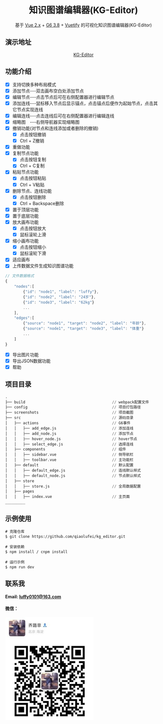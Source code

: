 <h1 align="center">知识图谱编辑器(KG-Editor)</h1>
<div align="center">

基于 [Vue 2.x](https://cn.vuejs.org/v2/guide/) +  [G6 3.8](https://g6.antv.vision/zh)  + [Vuetify](https://vuetifyjs.com/en/) 的可视化知识图谱编辑器(KG-Editor)

</div>

## 演示地址

<div align="center">

[KG-Editor](http://175.24.122.85:1030/#/)

</div>

## 功能介绍

- [x] 支持切换多种布局模式
- [x] 添加节点---双击画布空白处添加节点
- [x] 编辑节点---点击节点后可在右侧配置器进行编辑节点
- [x] 添加连线---鼠标移入节点后显示锚点，点击锚点后便作为起始节点，点击其它节点实现连线
- [x] 编辑连线---点击连线后可在右侧配置器进行编辑连线
- [x] 缩略图&emsp;---右侧导航器实现缩略图
- [x] 撤销功能(对节点和连线添加或者删除的撤销)
  - [x] 点击按钮撤销
  - [x] Ctrl + Z撤销
- [x] 重做功能
- [x] 复制节点功能
  - [x] 点击按钮复制
  - [x] Ctrl + C复制
- [x] 粘贴节点功能
  - [x] 点击按钮粘贴
  - [x] Ctrl + V粘贴
- [x] 删除节点、连线功能
  - [x] 点击按钮删除
  - [x] Ctrl + Backspace删除
- [x] 置于顶层功能
- [x] 置于底层功能
- [x] 放大画布功能
  - [x] 点击按钮放大
  - [x] 鼠标滚轮上滑
- [x] 缩小画布功能
  - [x] 点击按钮缩小
  - [x] 鼠标滚轮下滑
- [x] 适应画布
- [x] 上传数据文件生成知识图谱功能

```js
// 文件数据格式
{
    "nodes":[
        {"id": "node1", "label": "luffy"},
        {"id": "node2", "label": "24岁"},
        {"id": "node3", "label": "62kg"}
        ...
    ],
    "edges":[
        {"source": "node1", "target": "node2", "label": "年龄"},
        {"source": "node1", "target": "node3", "label": "体重"}
        ...
    ]
}
```

- [x] 导出图片功能
- [x] 导出JSON数据功能
- [x] 帮助
## 项目目录
```py
.
├── build                                       // webpack配置文件
├── config                                      // 项目打包路径
├── screenshots                                 // 项目截图
├── src                                         // 源码目录
│   ├── actions                                 // G6事件
│   │   ├── add_edge.js                         // 添加连线
│   │   ├── add_node.js                         // 添加节点
│   │   ├── hover_node.js                       // hover节点
│   │   ├── select_edge.js                      // 选择连线
│   ├── components                              // 组件
│   │   ├── sidebar.vue                         // 侧导航栏
│   │   ├── toolbar.vue                         // 主功能栏
│   ├── default                                 // 默认配置
│   │   ├── default_edge.js                     // 连线默认样式
│   │   ├── default_node.js                     // 节点默认样式
│   ├── store
│   │   ├── store.js                            // 全局数据配置
│   ├── pages
│   │   ├── index.vue                           // 主页面
_________
```
## 示例使用
```
# 克隆仓库
$ git clone https://github.com/qiaolufei/kg_editor.git

# 安装依赖
$ npm install / cnpm install

# 运行示例
$ npm run dev
```

## 联系我

#### Email: luffy0101@163.com

#### 微信： 
![WeChat](/wechat.jpg)